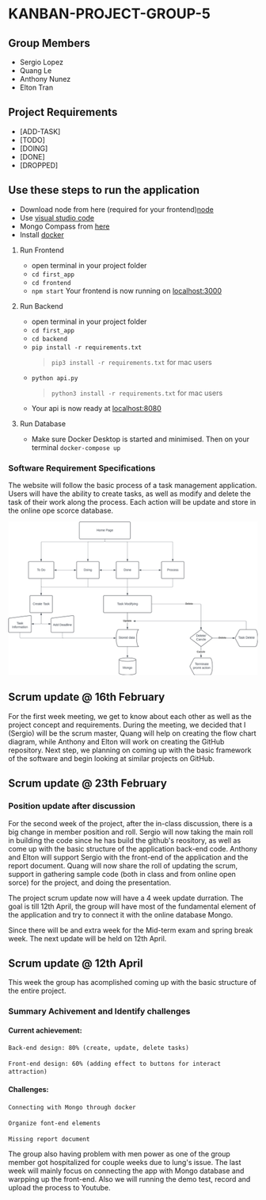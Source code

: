 # **KANBAN-PROJECT-GROUP-5**


## Group Members
 
- Sergio Lopez
- Quang Le
- Anthony Nunez
- Elton Tran
 
## Project Requirements 

- [ADD-TASK]
- [TODO]
- [DOING]
- [DONE]
- [DROPPED]

## Use these steps to run the application

- Download node from here (required for your frontend)[node](https://nodejs.org/en/download)
- Use [visual studio code](https://code.visualstudio.com/)
- Mongo Compass from [here](https://www.mongodb.com/try/download/compass)
- Install [docker](https://www.docker.com/products/docker-desktop/)

1. Run Frontend
   - open terminal in your project folder
   - `cd first_app`
   - `cd frontend`
   - `npm start`
   Your frontend is now running on [localhost:3000](http://localhost:3000)

2. Run Backend
   - open terminal in your project folder
   - `cd first_app`
   - `cd backend`
   - `pip install -r requirements.txt`
     > `pip3 install -r requirements.txt` for mac users
   - `python api.py`
     > `python3 install -r requirements.txt` for mac users
   - Your api is now ready at [localhost:8080](http://localhost:8080)

3. Run Database
   - Make sure Docker Desktop is started and minimised. Then on your terminal
     `docker-compose up`

### Software Requirement Specifications

The website will follow the basic process of a task management application. Users will have the ability to create tasks, as well as modify and delete the task of their work along the process. Each action will be update and store in the online ope scorce database.

![flowchart](flowchart.png)

## Scrum update @ 16th February
For the first week meeting, we get to know about each other as well as the project concept and requirements. During the meeting, we decided that I (Sergio) will be the scrum master, Quang will help on creating the flow chart diagram, while Anthony and Elton will work on creating the GitHub repository. Next step, we planning on coming up with the basic framework of the software and begin looking at similar projects on GitHub.

## Scrum update @ 23th February
### Position update after discussion 
For the second week of the project, after the in-class discussion, there is a big change in member position and roll. Sergio will now taking the main roll in building the code since he has build the github's reository, as well as come up with the basic structure of the application back-end code. Anthony and Elton will support Sergio with the front-end of the application and the report document. Quang will now share the roll of updating the scrum, support in gathering sample code (both in class and from online open sorce) for the project, and doing the presentation. 

The project scrum update now will have a 4 week update durration. The goal is till 12th April, the group will have most of the fundamental element of the application and try to connect it with the online database Mongo.

Since there will be and extra week for the Mid-term exam and spring break week. The next update will be held on 12th April.

## Scrum update @ 12th April
This week the group has acomplished coming up with the basic structure of the entire project.
### Summary Achivement and Identify challenges 
#### Current achievement:
    Back-end design: 80% (create, update, delete tasks) 

    Front-end design: 60% (adding effect to buttons for interact attraction)
#### Challenges:
    Connecting with Mongo through docker

    Organize font-end elements

    Missing report document

The group also having problem with men power as one of the group member got hospitalized for couple weeks due to lung's issue.
The last week will mainly focus on connecting the app with Mongo database and warpping up the front-end. Also we will running the demo test, record and upload the process to Youtube.
